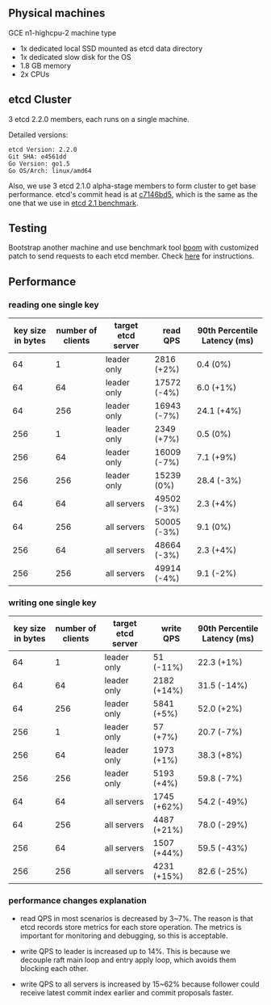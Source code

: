 ## Physical machines

GCE n1-highcpu-2 machine type

- 1x dedicated local SSD mounted as etcd data directory
- 1x dedicated slow disk for the OS
- 1.8 GB memory
- 2x CPUs

## etcd Cluster

3 etcd 2.2.0 members, each runs on a single machine.

Detailed versions:

```
etcd Version: 2.2.0
Git SHA: e4561dd
Go Version: go1.5
Go OS/Arch: linux/amd64
```

Also, we use 3 etcd 2.1.0 alpha-stage members to form cluster to get base performance. etcd's commit head is at [c7146bd5](https://github.com/coreos/etcd/commits/c7146bd5f2c73716091262edc638401bb8229144), which is the same as the one that we use in [etcd 2.1 benchmark](./etcd-2-1-0-benchmarks.md).

## Testing

Bootstrap another machine and use benchmark tool [boom](https://github.com/rakyll/boom) with customized patch to send requests to each etcd member. Check [here](../../hack/benchmark/) for instructions.

## Performance

### reading one single key

| key size in bytes | number of clients | target etcd server | read QPS | 90th Percentile Latency (ms) |
|-------------------|-------------------|--------------------|----------|---------------|
| 64                | 1                 | leader only        | 2816 (+2%) | 0.4 (0%) |
| 64                | 64                | leader only        | 17572 (-4%) | 6.0 (+1%) |
| 64                | 256               | leader only        | 16943 (-7%) | 24.1 (+4%) |
| 256               | 1                 | leader only        | 2349 (+7%) | 0.5 (0%) |
| 256               | 64                | leader only        | 16009 (-7%) | 7.1 (+9%)|
| 256               | 256               | leader only        | 15239 (0%) | 28.4 (-3%) |
| 64                | 64                | all servers        | 49502 (-3%) | 2.3 (+4%) |
| 64                | 256               | all servers        | 50005 (-3%) | 9.1 (0%) |
| 256               | 64                | all servers        | 48664 (-3%) | 2.3 (+4%) |
| 256               | 256               | all servers        | 49914 (-4%) | 9.1 (-2%) |

### writing one single key

| key size in bytes | number of clients | target etcd server | write QPS | 90th Percentile Latency (ms) |
|-------------------|-------------------|--------------------|-----------|---------------|
| 64                | 1                 | leader only        | 51 (-11%) | 22.3 (+1%) |
| 64                | 64                | leader only        | 2182 (+14%) | 31.5 (-14%) |
| 64                | 256               | leader only        | 5841 (+5%) | 52.0 (+2%) |
| 256               | 1                 | leader only        | 57 (+7%) | 20.7 (-7%) |
| 256               | 64                | leader only        | 1973 (+1%) | 38.3 (+8%) |
| 256               | 256               | leader only        | 5193 (+4%) | 59.8 (-7%) |
| 64                | 64                | all servers        | 1745 (+62%) | 54.2 (-49%) |
| 64                | 256               | all servers        | 4487 (+21%) | 78.0 (-29%) |
| 256               | 64                | all servers        | 1507 (+44%) | 59.5 (-43%) |
| 256               | 256               | all servers        | 4231 (+15%) | 82.6 (-25%) |

### performance changes explanation

- read QPS in most scenarios is decreased by 3~7%. The reason is that etcd records store metrics for each store operation. The metrics is important for monitoring and debugging, so this is acceptable.

- write QPS to leader is increased up to 14%. This is because we decouple raft main loop and entry apply loop, which avoids them blocking each other.

- write QPS to all servers is increased by 15~62% because follower could receive latest commit index earlier and commit proposals faster.
